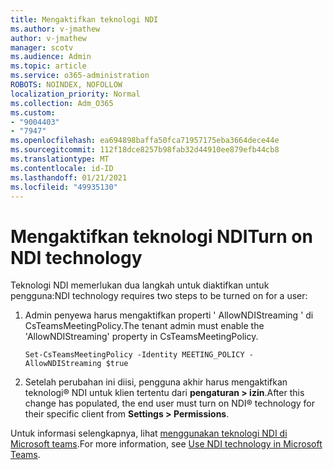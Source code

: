 ```yaml
---
title: Mengaktifkan teknologi NDI
ms.author: v-jmathew
author: v-jmathew
manager: scotv
ms.audience: Admin
ms.topic: article
ms.service: o365-administration
ROBOTS: NOINDEX, NOFOLLOW
localization_priority: Normal
ms.collection: Adm_O365
ms.custom:
- "9004403"
- "7947"
ms.openlocfilehash: ea694898baffa50fca71957175eba3664dece44e
ms.sourcegitcommit: 112f18dce8257b98fab32d44910ee879efb44cb8
ms.translationtype: MT
ms.contentlocale: id-ID
ms.lasthandoff: 01/21/2021
ms.locfileid: "49935130"
---
```

# <a name="turn-on-ndi-technology"></a><span data-ttu-id="7d5fd-102">Mengaktifkan teknologi NDI</span><span class="sxs-lookup"><span data-stu-id="7d5fd-102">Turn on NDI technology</span></span>

<span data-ttu-id="7d5fd-103">Teknologi NDI memerlukan dua langkah untuk diaktifkan untuk pengguna:</span><span class="sxs-lookup"><span data-stu-id="7d5fd-103">NDI technology requires two steps to be turned on for a user:</span></span>

1. <span data-ttu-id="7d5fd-104">Admin penyewa harus mengaktifkan properti ' AllowNDIStreaming ' di CsTeamsMeetingPolicy.</span><span class="sxs-lookup"><span data-stu-id="7d5fd-104">The tenant admin must enable the 'AllowNDIStreaming' property in CsTeamsMeetingPolicy.</span></span>

    `Set-CsTeamsMeetingPolicy -Identity MEETING_POLICY -AllowNDIStreaming $true`

2. <span data-ttu-id="7d5fd-105">Setelah perubahan ini diisi, pengguna akhir harus mengaktifkan teknologi® NDI untuk klien tertentu dari **pengaturan > izin**.</span><span class="sxs-lookup"><span data-stu-id="7d5fd-105">After this change has populated, the end user must turn on NDI® technology for their specific client from **Settings > Permissions**.</span></span>

<span data-ttu-id="7d5fd-106">Untuk informasi selengkapnya, lihat [menggunakan teknologi NDI di Microsoft teams](https://docs.microsoft.com/microsoftteams/use-ndi-in-meetings).</span><span class="sxs-lookup"><span data-stu-id="7d5fd-106">For more information, see [Use NDI technology in Microsoft Teams](https://docs.microsoft.com/microsoftteams/use-ndi-in-meetings).</span></span>
